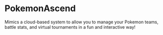 # PokemonAscend
Mimics a cloud-based system to allow you to manage your Pokemon teams, battle stats, and virtual tournaments in a fun and interactive way!
